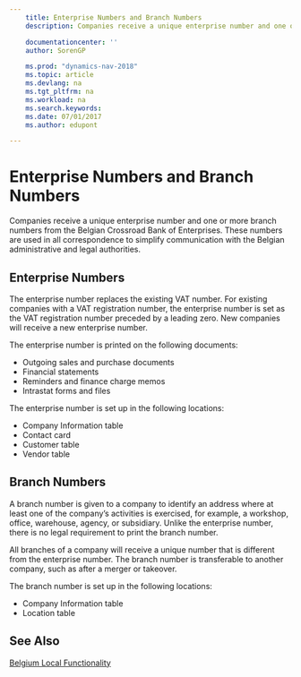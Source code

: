 ```yaml
---
    title: Enterprise Numbers and Branch Numbers
    description: Companies receive a unique enterprise number and one or more branch numbers from the Belgian Crossroad Bank of Enterprises. These numbers are used in all correspondence to simplify communication with the Belgian administrative and legal authorities.

    documentationcenter: ''
    author: SorenGP

    ms.prod: "dynamics-nav-2018"
    ms.topic: article
    ms.devlang: na
    ms.tgt_pltfrm: na
    ms.workload: na
    ms.search.keywords:
    ms.date: 07/01/2017
    ms.author: edupont

---
```

# Enterprise Numbers and Branch Numbers
Companies receive a unique enterprise number and one or more branch numbers from the Belgian Crossroad Bank of Enterprises. These numbers are used in all correspondence to simplify communication with the Belgian administrative and legal authorities.  

## Enterprise Numbers  
 The enterprise number replaces the existing VAT number. For existing companies with a VAT registration number, the enterprise number is set as the VAT registration number preceded by a leading zero. New companies will receive a new enterprise number.  

 The enterprise number is printed on the following documents:  

-   Outgoing sales and purchase documents  
-   Financial statements  
-   Reminders and finance charge memos  
-   Intrastat forms and files  

The enterprise number is set up in the following locations:  

-   Company Information table  
-   Contact card  
-   Customer table  
-   Vendor table  

## Branch Numbers  
 A branch number is given to a company to identify an address where at least one of the company’s activities is exercised, for example, a workshop, office, warehouse, agency, or subsidiary. Unlike the enterprise number, there is no legal requirement to print the branch number.  

 All branches of a company will receive a unique number that is different from the enterprise number. The branch number is transferable to another company, such as after a merger or takeover.  

 The branch number is set up in the following locations:  

-   Company Information table  
-   Location table  

## See Also  
 [Belgium Local Functionality](belgium-local-functionality.md)
